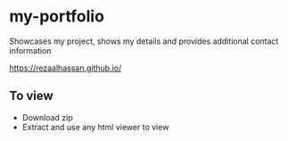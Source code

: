 # my-portfolio
Showcases my project, shows my details and provides additional contact information

https://rezaalhassan.github.io/

## To view 
- Download zip
- Extract and use any html viewer to view
  
